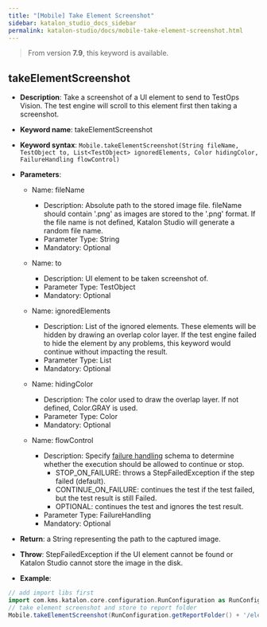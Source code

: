 ```yaml
---
title: "[Mobile] Take Element Screenshot"
sidebar: katalon_studio_docs_sidebar
permalink: katalon-studio/docs/mobile-take-element-screenshot.html
---
```


> From version **7.9**, this keyword is available.

## takeElementScreenshot 

*  **Description**: Take a screenshot of a UI element to send to TestOps Vision. The test engine will scroll to this element first then taking a screenshot.
*  **Keyword name**: takeElementScreenshot
*  **Keyword syntax**: `Mobile.takeElementScreenshot(String fileName, TestObject to, List<TestObject> ignoredElements, Color hidingColor, FailureHandling flowControl)`
*  **Parameters**:

   * Name: fileName 
     * Description: Absolute path to the stored image file. fileName should contain '.png' as images are stored to the '.png' format. If the file name is not defined, Katalon Studio will generate a random file name.
     * Parameter Type: String
     * Mandatory: Optional
     
   * Name: to
     * Description: UI element to be taken screenshot of.
     * Parameter Type: TestObject
     * Mandatory: Optional

   * Name: ignoredElements 
     * Description: List of the ignored elements. These elements will be hidden by drawing an overlap color layer. If the test engine failed to hide the element by any problems, this keyword would continue without impacting the result.
     * Parameter Type: List<TestObject>
     * Mandatory: Optional
     
   * Name: hidingColor 
     * Description: The color used to draw the overlap layer. If not defined, Color.GRAY is used.
     * Parameter Type: Color
     * Mandatory: Optional

   * Name: flowControl
     * Description: Specify [failure handling](/x/qAAM) schema to determine whether the execution should be allowed to continue or stop.
        * STOP_ON_FAILURE: throws a StepFailedException if the step failed (default).
        * CONTINUE_ON_FAILURE: continues the test if the test failed, but the test result is still Failed.
        * OPTIONAL: continues the test and ignores the test result.
     * Parameter Type: FailureHandling
     * Mandatory: Optional

* **Return**: a String representing the path to the captured image.
* **Throw**: StepFailedException if the UI element cannot be found or Katalon Studio cannot store the image in the disk.

* **Example**:

``` groovy
// add import libs first
import com.kms.katalon.core.configuration.RunConfiguration as RunConfiguration
// take element screenshot and store to report folder
Mobile.takeElementScreenshot(RunConfiguration.getReportFolder() + '/element_screenshot.png', findTestObject('App/screenshot_element'), [findTestObject('hide_element_1'), findTestObject('hide_element_2')], Color.GREEN)
```
